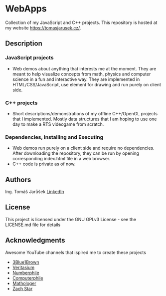 # WebApps

Collection of my JavaScript and C++ projects.
This repository is hosted at my website https://tomasjarusek.cz/.

## Description

### JavaScript projects
* Web demos about anything that interests me at the moment. They are meant to help visualize concepts from math, physics and computer science in a fun and interactive way. They are implemented in HTML/CSS/JavaScript, use <canvas> element for drawing and run purely on client side.

### C++ projects
* Short descriptions/demonstrations of my offline C++/OpenGL projects that I implemented. Mostly data structures that I am hoping to use one day to make a RTS videogame from scratch.

### Dependencies, Installing and Executing

* Web demos run purely on a client side and require no dependencies. After downloading the repository, they can be run by opening corresponding index.html file in a web browser.
* C++ code is private as of now.

## Authors

Ing. Tomáš Jarůšek [LinkedIn](https://www.linkedin.com/in/tomáš-jarůšek-7a765284)

## License

This project is licensed under the GNU GPLv3 License - see the LICENSE.md file for details

## Acknowledgments

Awesome YouTube channels that ispired me to create these projects
* [3Blue1Brown](https://www.youtube.com/c/3blue1brown)
* [Veritasium](https://www.youtube.com/@veritasium)
* [Numberphile](https://www.youtube.com/@numberphile)
* [Computerphile](https://www.youtube.com/@Computerphile)
* [Mathologer](https://www.youtube.com/@Mathologer)
* [Zach Star](https://www.youtube.com/@zachstar)
